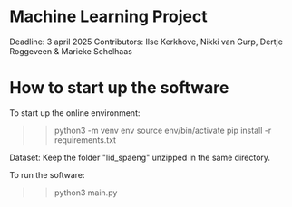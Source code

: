 # Machine Learning Project
Deadline: 3 april 2025
Contributors: Ilse Kerkhove, Nikki van Gurp, Dertje Roggeveen & Marieke Schelhaas

# How to start up the software

To start up the online environment:
>> python3 -m venv env
>> source env/bin/activate
>> pip install -r requirements.txt

Dataset:
Keep the folder "lid_spaeng" unzipped in the same directory.

To run the software:
>> python3 main.py